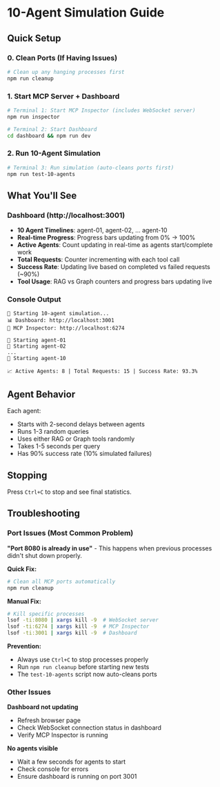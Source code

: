 # 10-Agent Simulation Guide

## Quick Setup

### 0. Clean Ports (If Having Issues)
```bash
# Clean up any hanging processes first
npm run cleanup
```

### 1. Start MCP Server + Dashboard
```bash
# Terminal 1: Start MCP Inspector (includes WebSocket server)
npm run inspector

# Terminal 2: Start Dashboard
cd dashboard && npm run dev
```

### 2. Run 10-Agent Simulation
```bash
# Terminal 3: Run simulation (auto-cleans ports first)
npm run test-10-agents
```

## What You'll See

### Dashboard (http://localhost:3001)
- **10 Agent Timelines**: agent-01, agent-02, ... agent-10
- **Real-time Progress**: Progress bars updating from 0% → 100%
- **Active Agents**: Count updating in real-time as agents start/complete work
- **Total Requests**: Counter incrementing with each tool call
- **Success Rate**: Updating live based on completed vs failed requests (~90%)
- **Tool Usage**: RAG vs Graph counters and progress bars updating live

### Console Output
```
🚀 Starting 10-agent simulation...
📊 Dashboard: http://localhost:3001
🔧 MCP Inspector: http://localhost:6274

🤖 Starting agent-01
🤖 Starting agent-02
...
🤖 Starting agent-10

📈 Active Agents: 8 | Total Requests: 15 | Success Rate: 93.3%
```

## Agent Behavior

Each agent:
- Starts with 2-second delays between agents
- Runs 1-3 random queries
- Uses either RAG or Graph tools randomly
- Takes 1-5 seconds per query
- Has 90% success rate (10% simulated failures)

## Stopping
Press `Ctrl+C` to stop and see final statistics.

## Troubleshooting

### Port Issues (Most Common Problem)

**"Port 8080 is already in use"** - This happens when previous processes didn't shut down properly.

**Quick Fix:**
```bash
# Clean all MCP ports automatically
npm run cleanup
```

**Manual Fix:**
```bash
# Kill specific processes
lsof -ti:8080 | xargs kill -9  # WebSocket server
lsof -ti:6274 | xargs kill -9  # MCP Inspector  
lsof -ti:3001 | xargs kill -9  # Dashboard
```

**Prevention:**
- Always use `Ctrl+C` to stop processes properly
- Run `npm run cleanup` before starting new tests
- The `test-10-agents` script now auto-cleans ports

### Other Issues

**Dashboard not updating**
- Refresh browser page
- Check WebSocket connection status in dashboard
- Verify MCP Inspector is running

**No agents visible**
- Wait a few seconds for agents to start
- Check console for errors
- Ensure dashboard is running on port 3001
